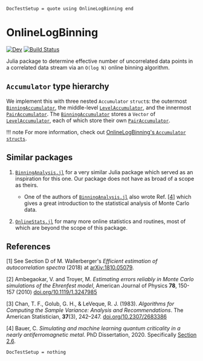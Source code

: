 ```@meta
DocTestSetup = quote using OnlineLogBinning end
```

# OnlineLogBinning

[![Dev](https://img.shields.io/badge/docs-dev-blue.svg)](https://meese-wj.github.io/OnlineLogBinning.jl/dev)
[![Build Status](https://github.com/meese-wj/OnlineLogBinning.jl/actions/workflows/CI.yml/badge.svg?branch=main)](https://github.com/meese-wj/OnlineLogBinning.jl/actions/workflows/CI.yml?query=branch%3Amain)

Julia package to determine effective number of uncorrelated data points in a correlated data stream via an `O(log N)` online binning algorithm.

## `Accumulator` type hierarchy

We implement this with three nested `Accumulator` `struct`s: the outermost [`BinningAccumulator`](@ref), the middle-level [`LevelAccumulator`](@ref), and the innermost [`PairAccumulator`](@ref). The [`BinningAccumulator`](@ref) stores a `Vector` of [`LevelAccumulator`](@ref), each of which store their own [`PairAccumulator`](@ref).

!!! note 
    For more information, check out [OnlineLogBinning's `Accumulator` `structs`](@ref).

## Similar packages

1. [`BinningAnalysis.jl`](https://github.com/carstenbauer/BinningAnalysis.jl) for a very similar Julia package which served as an inspiration for this one. Our package does not have as broad of a scope as theirs.
    * One of the authors of [`BinningAnalysis.jl`](https://github.com/carstenbauer/BinningAnalysis.jl) also wrote Ref. [[4]](@ref) which gives a great introduction to the statistical analysis of Monte Carlo data.

1. [`OnlineStats.jl`](https://github.com/joshday/OnlineStats.j) for many more online statistics and routines, most of which are beyond the scope of this package.

## References

<a id="1">[1]</a>
See Section D of M. Wallerberger's _Efficient estimation of autocorrelation spectra_ (2018) at [arXiv:1810.05079](https://arxiv.org/pdf/1810.05079.pdf).

<a id="2">[2]</a>
Ambegaokar, V. and Troyer, M. _Estimating errors reliably in Monte Carlo simulations of the Ehrenfest model_, American Journal of Physics __78__, 150-157 (2010) [doi.org/10.1119/1.3247985](https://doi.org/10.1119/1.3247985)

<a id="3">[3]</a>
Chan, T. F., Golub, G. H., & LeVeque, R. J. (1983). _Algorithms for Computing the Sample Variance: Analysis and Recommendations_. The American Statistician, __37__(3), 242–247. [doi.org/10.2307/2683386](https://doi.org/10.2307/2683386)

<a id="4">[4]</a>
Bauer, C. _Simulating and machine learning quantum criticality in a nearly antiferromagnetic metal_. PhD Dissertation, 2020. Specifically [Section 2.6](http://www.thp.uni-koeln.de/trebst/thesis/PhD_CarstenBauer.pdf).

```@meta
DocTestSetup = nothing
```